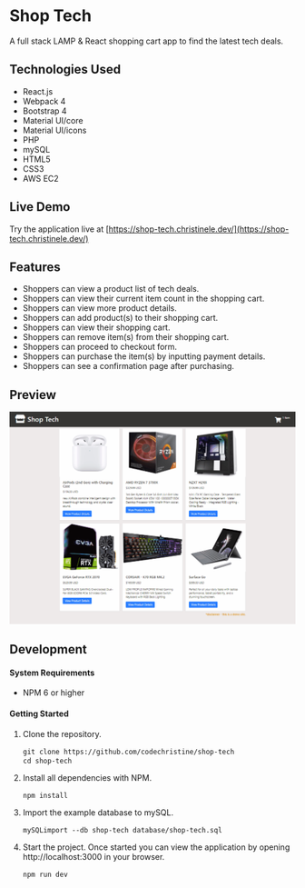 # Shop Tech

A full stack LAMP & React shopping cart app to find the latest tech deals.

## Technologies Used

- React.js
- Webpack 4
- Bootstrap 4
- Material UI/core
- Material UI/icons
- PHP
- mySQL
- HTML5
- CSS3
- AWS EC2

## Live Demo

Try the application live at [https://shop-tech.christinele.dev/](https://shop-tech.christinele.dev/)

## Features

- Shoppers can view a product list of tech deals.
- Shoppers can view their current item count in the shopping cart.
- Shoppers can view more product details.
- Shoppers can add product(s) to their shopping cart.
- Shoppers can view their shopping cart.
- Shoppers can remove item(s) from their shopping cart.
- Shoppers can proceed to checkout form.
- Shoppers can purchase the item(s) by inputting payment details.
- Shoppers can see a confirmation page after purchasing.

## Preview

![Shop-Tech](server/public/demo/live-demo.gif)

## Development

#### System Requirements

- NPM 6 or higher

#### Getting Started

1. Clone the repository.

    ```shell
    git clone https://github.com/codechristine/shop-tech
    cd shop-tech
    ```

1. Install all dependencies with NPM.

    ```shell
    npm install
    ```

1. Import the example database to mySQL.

    ```shell
    mySQLimport --db shop-tech database/shop-tech.sql
    ```

1. Start the project. Once started you can view the application by opening http://localhost:3000 in your browser.

    ```shell
    npm run dev
    ```
